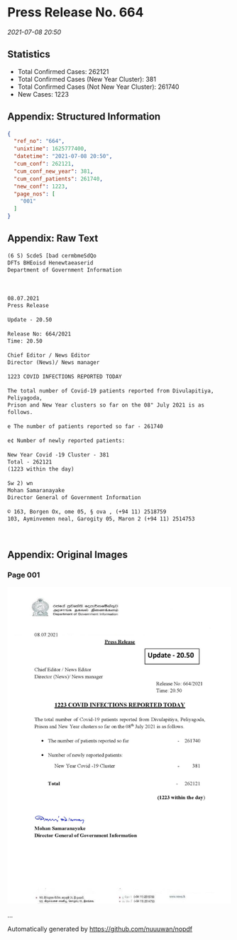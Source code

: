 
# Press Release No. 664
*2021-07-08 20:50*
## Statistics
* Total Confirmed Cases: 262121
* Total Confirmed Cases (New Year Cluster): 381
* Total Confirmed Cases (Not New Year Cluster): 261740
* New Cases: 1223




## Appendix: Structured Information
```json
{
  "ref_no": "664",
  "unixtime": 1625777400,
  "datetime": "2021-07-08 20:50",
  "cum_conf": 262121,
  "cum_conf_new_year": 381,
  "cum_conf_patients": 261740,
  "new_conf": 1223,
  "page_nos": [
    "001"
  ]
}
```

## Appendix: Raw Text
```text
(6 S) ScdeS [bad cermbmeSdQo
DFTs BHEoisd Henewtaeaserid
Department of Government Information

 

08.07.2021
Press Release

Update - 20.50

Release No: 664/2021
Time: 20.50

Chief Editor / News Editor
Director (News)/ News manager

1223 COVID INFECTIONS REPORTED TODAY

The total number of Covid-19 patients reported from Divulapitiya, Peliyagoda,
Prison and New Year clusters so far on the 08" July 2021 is as follows.

e The number of patients reported so far - 261740

e¢ Number of newly reported patients:

New Year Covid -19 Cluster - 381
Total - 262121
(1223 within the day)

Sw 2) wn
Mohan Samaranayake
Director General of Government Information

© 163, Borgen Ox, ome 05, § ova , (+94 11) 2518759
103, Ayminvemen neal, Garogity 05, Maron 2 (+94 11) 2514753

 

```

## Appendix: Original Images

### Page 001

![page_no](https://raw.githubusercontent.com/nuuuwan/nopdf_data/main/nopdf.dgigovlk.ref664.page001.jpeg)
        

...

Automatically generated by https://github.com/nuuuwan/nopdf

    
    